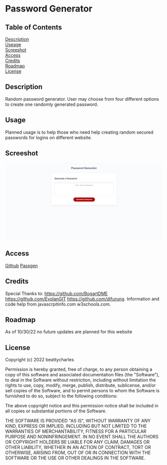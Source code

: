 # Password Generator

## Table of Contents
[Description](#description)<br>
[Useage](#usage)<br>
[Screeshot](#screeshot)<br>
[Access](#access)<br>
[Credits](#credits)<br>
[Roadmap](#roadmap)<br>
[License](#license)

## Description
Random password generator. User may choose from four different options to create one randomly generated password.

## Usage
Planned usage is to help those who need help creating random secured passwords for logins on different website.

## Screeshot

![Screenshot](passgenscreen.png)

## Access

[Github](https://www.github.com/beattycharles)
[Passgen](https://beattycharles.github.io/passgen/)

## Credits
Special Thanks to: https://github.com/BogartDME https://github.com/EvolanGIT https://github.com/difurung.
Information and code help from javascrpitinfo.com w3schools.com.

## Roadmap
As of 10/30/22 no future updates are planned for this website

## License
Copyright (c) 2022 beattycharles

Permission is hereby granted, free of charge, to any person obtaining a copy
of this software and associated documentation files (the "Software"), to deal
in the Software without restriction, including without limitation the rights
to use, copy, modify, merge, publish, distribute, sublicense, and/or sell
copies of the Software, and to permit persons to whom the Software is
furnished to do so, subject to the following conditions:

The above copyright notice and this permission notice shall be included in all
copies or substantial portions of the Software.

THE SOFTWARE IS PROVIDED "AS IS", WITHOUT WARRANTY OF ANY KIND, EXPRESS OR
IMPLIED, INCLUDING BUT NOT LIMITED TO THE WARRANTIES OF MERCHANTABILITY,
FITNESS FOR A PARTICULAR PURPOSE AND NONINFRINGEMENT. IN NO EVENT SHALL THE
AUTHORS OR COPYRIGHT HOLDERS BE LIABLE FOR ANY CLAIM, DAMAGES OR OTHER
LIABILITY, WHETHER IN AN ACTION OF CONTRACT, TORT OR OTHERWISE, ARISING FROM,
OUT OF OR IN CONNECTION WITH THE SOFTWARE OR THE USE OR OTHER DEALINGS IN THE
SOFTWARE.